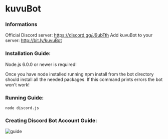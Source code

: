 # kuvuBot

### Informations
Official Discord server: https://discord.gg/J9ubTth
Add kuvuBot to your server: http://bit.ly/kuvuBot

### Installation Guide:
Node.js 6.0.0 or newer is required!

Once you have node installed running npm install from the bot directory should install all the needed packages. If this command prints errors the bot won't work!

### Running Guide:
`node discord.js`

### Creating Discord Bot Account Guide:

![guide](https://kuvus.pl/bot/bot-account-1.png)
